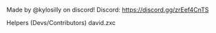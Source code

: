 Made by @kylosilly on discord!
Discord: https://discord.gg/zrEef4CnTS

Helpers (Devs/Contributors)
david.zxc
